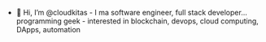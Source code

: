 - 👋 Hi, I’m @cloudkitas - I ma software engineer, full stack developer... programming geek - interested in blockchain, devops, cloud computing, DApps, automation  

<!---
cloudkitas/cloudkitas is a ✨ special ✨ repository because its `README.md` (this file) appears on your GitHub profile.
You can click the Preview link to take a look at your changes.
--->
